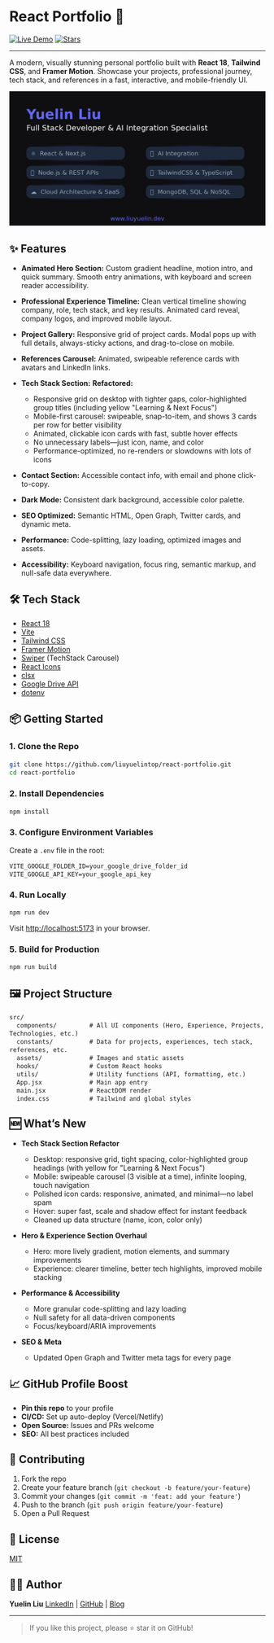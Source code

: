 # React Portfolio 🚀

[![Live Demo](https://img.shields.io/badge/Live-Demo-blue?style=flat-square\&logo=vercel)](https://liuyuelin.dev)
[![Stars](https://img.shields.io/github/stars/liuyuelintop/react-portfolio?style=social)](https://github.com/liuyuelintop/react-portfolio/stargazers)

---

A modern, visually stunning personal portfolio built with **React 18**, **Tailwind CSS**, and **Framer Motion**. Showcase your projects, professional journey, tech stack, and references in a fast, interactive, and mobile-friendly UI.

![Portfolio Screenshot](./src/assets/og-image.png)

## ✨ Features

* **Animated Hero Section:**
  Custom gradient headline, motion intro, and quick summary.
  Smooth entry animations, with keyboard and screen reader accessibility.

* **Professional Experience Timeline:**
  Clean vertical timeline showing company, role, tech stack, and key results.
  Animated card reveal, company logos, and improved mobile layout.

* **Project Gallery:**
  Responsive grid of project cards.
  Modal pops up with full details, always-sticky actions, and drag-to-close on mobile.

* **References Carousel:**
  Animated, swipeable reference cards with avatars and LinkedIn links.

* **Tech Stack Section:**
  **Refactored:**

  * Responsive grid on desktop with tighter gaps, color-highlighted group titles (including yellow "Learning & Next Focus")
  * Mobile-first carousel: swipeable, snap-to-item, and shows 3 cards per row for better visibility
  * Animated, clickable icon cards with fast, subtle hover effects
  * No unnecessary labels—just icon, name, and color
  * Performance-optimized, no re-renders or slowdowns with lots of icons

* **Contact Section:**
  Accessible contact info, with email and phone click-to-copy.

* **Dark Mode:**
  Consistent dark background, accessible color palette.

* **SEO Optimized:**
  Semantic HTML, Open Graph, Twitter cards, and dynamic meta.

* **Performance:**
  Code-splitting, lazy loading, optimized images and assets.

* **Accessibility:**
  Keyboard navigation, focus ring, semantic markup, and null-safe data everywhere.

## 🛠️ Tech Stack

* [React 18](https://react.dev/)
* [Vite](https://vitejs.dev/)
* [Tailwind CSS](https://tailwindcss.com/)
* [Framer Motion](https://www.framer.com/motion/)
* [Swiper](https://swiperjs.com/) (TechStack Carousel)
* [React Icons](https://react-icons.github.io/react-icons/)
* [clsx](https://github.com/lukeed/clsx)
* [Google Drive API](https://developers.google.com/drive)
* [dotenv](https://www.npmjs.com/package/dotenv)

## 📦 Getting Started

### 1. Clone the Repo

```sh
git clone https://github.com/liuyuelintop/react-portfolio.git
cd react-portfolio
```

### 2. Install Dependencies

```sh
npm install
```

### 3. Configure Environment Variables

Create a `.env` file in the root:

```
VITE_GOOGLE_FOLDER_ID=your_google_drive_folder_id
VITE_GOOGLE_API_KEY=your_google_api_key
```

### 4. Run Locally

```sh
npm run dev
```

Visit [http://localhost:5173](http://localhost:5173) in your browser.

### 5. Build for Production

```sh
npm run build
```

## 🖼️ Project Structure

```
src/
  components/         # All UI components (Hero, Experience, Projects, Technologies, etc.)
  constants/          # Data for projects, experiences, tech stack, references, etc.
  assets/             # Images and static assets
  hooks/              # Custom React hooks
  utils/              # Utility functions (API, formatting, etc.)
  App.jsx             # Main app entry
  main.jsx            # ReactDOM render
  index.css           # Tailwind and global styles
```

## 🆕 What’s New

* **Tech Stack Section Refactor**

  * Desktop: responsive grid, tight spacing, color-highlighted group headings (with yellow for "Learning & Next Focus")
  * Mobile: swipeable carousel (3 visible at a time), infinite looping, touch navigation
  * Polished icon cards: responsive, animated, and minimal—no label spam
  * Hover: super fast, scale and shadow effect for instant feedback
  * Cleaned up data structure (name, icon, color only)

* **Hero & Experience Section Overhaul**

  * Hero: more lively gradient, motion elements, and summary improvements
  * Experience: clearer timeline, better tech highlights, improved mobile stacking

* **Performance & Accessibility**

  * More granular code-splitting and lazy loading
  * Null safety for all data-driven components
  * Focus/keyboard/ARIA improvements

* **SEO & Meta**

  * Updated Open Graph and Twitter meta tags for every page

## 📈 GitHub Profile Boost

* **Pin this repo** to your profile
* **CI/CD:** Set up auto-deploy (Vercel/Netlify)
* **Open Source:** Issues and PRs welcome
* **SEO:** All best practices included

## 🤝 Contributing

1. Fork the repo
2. Create your feature branch (`git checkout -b feature/your-feature`)
3. Commit your changes (`git commit -m 'feat: add your feature'`)
4. Push to the branch (`git push origin feature/your-feature`)
5. Open a Pull Request

## 📝 License

[MIT](LICENSE)

## 🙋‍♂️ Author

**Yuelin Liu**
[LinkedIn](https://linkedin.com/in/liuyuelintop) | [GitHub](https://github.com/liuyuelintop) | [Blog](https://blog.liuyuelin.dev/)

---

> If you like this project, please ⭐️ star it on GitHub!
